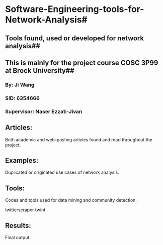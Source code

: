# Software-Engineering-tools-for-Network-Analysis#
## Tools found, used or developed for network analysis##
## This is mainly for the project course COSC 3P99 at Brock University##
### By: Ji Wang
### SID: 6354666
### Supervisor: Naser Ezzati-Jivan
## Articles:
Both academic and web-posting articles found and read throughout the project.

## Examples:
Duplicated or originated use cases of network analysis.

## Tools:
Codes and tools used for data mining and community detection.

twitterscraper
twint
## Results:
Final output.
